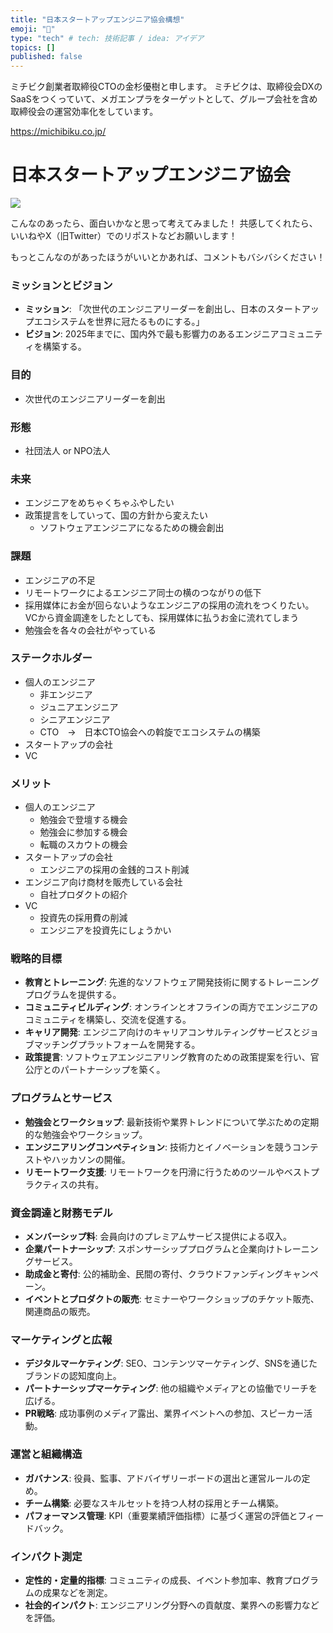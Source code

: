 ```yaml
---
title: "日本スタートアップエンジニア協会構想"
emoji: "📝"
type: "tech" # tech: 技術記事 / idea: アイデア
topics: []
published: false
---
```


ミチビク創業者取締役CTOの金杉優樹と申します。
ミチビクは、取締役会DXのSaaSをつくっていて、メガエンプラをターゲットとして、グループ会社を含め取締役会の運営効率化をしています。

https://michibiku.co.jp/


# 日本スタートアップエンジニア協会

![](https://storage.googleapis.com/zenn-user-upload/2e49a97ff32c-20231124.webp)

こんなのあったら、面白いかなと思って考えてみました！
共感してくれたら、いいねやX（旧Twitter）でのリポストなどお願いします！

もっとこんなのがあったほうがいいとかあれば、コメントもバシバシください！

### ミッションとビジョン

- **ミッション**: 「次世代のエンジニアリーダーを創出し、日本のスタートアップエコシステムを世界に冠たるものにする。」
- **ビジョン**: 2025年までに、国内外で最も影響力のあるエンジニアコミュニティを構築する。

### 目的

- 次世代のエンジニアリーダーを創出

### 形態

- 社団法人 or NPO法人

### 未来

- エンジニアをめちゃくちゃふやしたい
- 政策提言をしていって、国の方針から変えたい
    - ソフトウェアエンジニアになるための機会創出

### 課題

- エンジニアの不足
- リモートワークによるエンジニア同士の横のつながりの低下
- 採用媒体にお金が回らないようなエンジニアの採用の流れをつくりたい。VCから資金調達をしたとしても、採用媒体に払うお金に流れてしまう
- 勉強会を各々の会社がやっている

### ステークホルダー

- 個人のエンジニア
    - 非エンジニア
    - ジュニアエンジニア
    - シニアエンジニア
    - CTO　→　日本CTO協会への斡旋でエコシステムの構築
- スタートアップの会社
- VC

### メリット

- 個人のエンジニア
    - 勉強会で登壇する機会
    - 勉強会に参加する機会
    - 転職のスカウトの機会
- スタートアップの会社
    - エンジニアの採用の金銭的コスト削減
- エンジニア向け商材を販売している会社
    - 自社プロダクトの紹介
- VC
    - 投資先の採用費の削減
    - エンジニアを投資先にしょうかい

### 戦略的目標

- **教育とトレーニング**: 先進的なソフトウェア開発技術に関するトレーニングプログラムを提供する。
- **コミュニティビルディング**: オンラインとオフラインの両方でエンジニアのコミュニティを構築し、交流を促進する。
- **キャリア開発**: エンジニア向けのキャリアコンサルティングサービスとジョブマッチングプラットフォームを開発する。
- **政策提言**: ソフトウェアエンジニアリング教育のための政策提案を行い、官公庁とのパートナーシップを築く。

### プログラムとサービス

- **勉強会とワークショップ**: 最新技術や業界トレンドについて学ぶための定期的な勉強会やワークショップ。
- **エンジニアリングコンペティション**: 技術力とイノベーションを競うコンテストやハッカソンの開催。
- **リモートワーク支援**: リモートワークを円滑に行うためのツールやベストプラクティスの共有。

### 資金調達と財務モデル

- **メンバーシップ料**: 会員向けのプレミアムサービス提供による収入。
- **企業パートナーシップ**: スポンサーシッププログラムと企業向けトレーニングサービス。
- **助成金と寄付**: 公的補助金、民間の寄付、クラウドファンディングキャンペーン。
- **イベントとプロダクトの販売**: セミナーやワークショップのチケット販売、関連商品の販売。

### マーケティングと広報

- **デジタルマーケティング**: SEO、コンテンツマーケティング、SNSを通じたブランドの認知度向上。
- **パートナーシップマーケティング**: 他の組織やメディアとの協働でリーチを広げる。
- **PR戦略**: 成功事例のメディア露出、業界イベントへの参加、スピーカー活動。

### 運営と組織構造

- **ガバナンス**: 役員、監事、アドバイザリーボードの選出と運営ルールの定め。
- **チーム構築**: 必要なスキルセットを持つ人材の採用とチーム構築。
- **パフォーマンス管理**: KPI（重要業績評価指標）に基づく運営の評価とフィードバック。

### インパクト測定

- **定性的・定量的指標**: コミュニティの成長、イベント参加率、教育プログラムの成果などを測定。
- **社会的インパクト**: エンジニアリング分野への貢献度、業界への影響力などを評価。
